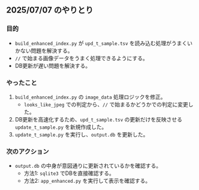 ## 2025/07/07 のやりとり

### 目的
- `build_enhanced_index.py` が `upd_t_sample.tsv` を読み込む処理がうまくいかない問題を解決する。
- `//` で始まる画像データをうまく処理できるようにする。
- DB更新が遅い問題を解決する。

### やったこと
1. `build_enhanced_index.py` の `image_data` 処理ロジックを修正。
   - `looks_like_jpeg` での判定から、`//` で始まるかどうかでの判定に変更した。
2. DB更新を高速化するため、`upd_t_sample.tsv` の更新だけを反映させる `update_t_sample.py` を新規作成した。
3. `update_t_sample.py` を実行し、`output.db` を更新した。

### 次のアクション
- `output.db` の中身が意図通りに更新されているかを確認する。
  - 方法1: `sqlite3` でDBを直接確認する。
  - 方法2: `app_enhanced.py` を実行して表示を確認する。
